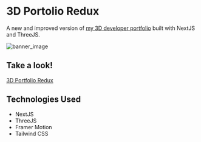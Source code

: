 # 3D Portolio Redux
A new and improved version of [my 3D developer portfolio](https://thr33d.vercel.app/) built with NextJS and ThreeJS.

![banner_image](https://i.imgur.com/xerdlqT.png)

## Take a look!
[3D Portfolio Redux](https://seancurrlin.com/)

## Technologies Used
* NextJS
* ThreeJS
* Framer Motion
* Tailwind CSS